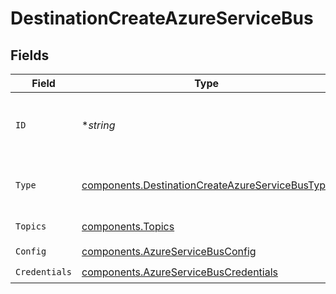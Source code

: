 # DestinationCreateAzureServiceBus


## Fields

| Field                                                                                                              | Type                                                                                                               | Required                                                                                                           | Description                                                                                                        | Example                                                                                                            |
| ------------------------------------------------------------------------------------------------------------------ | ------------------------------------------------------------------------------------------------------------------ | ------------------------------------------------------------------------------------------------------------------ | ------------------------------------------------------------------------------------------------------------------ | ------------------------------------------------------------------------------------------------------------------ |
| `ID`                                                                                                               | **string*                                                                                                          | :heavy_minus_sign:                                                                                                 | Optional user-provided ID. A UUID will be generated if empty.                                                      | user-provided-id                                                                                                   |
| `Type`                                                                                                             | [components.DestinationCreateAzureServiceBusType](../../models/components/destinationcreateazureservicebustype.md) | :heavy_check_mark:                                                                                                 | Type of the destination. Must be 'azure_servicebus'.                                                               |                                                                                                                    |
| `Topics`                                                                                                           | [components.Topics](../../models/components/topics.md)                                                             | :heavy_check_mark:                                                                                                 | "*" or an array of enabled topics.                                                                                 | *                                                                                                                  |
| `Config`                                                                                                           | [components.AzureServiceBusConfig](../../models/components/azureservicebusconfig.md)                               | :heavy_check_mark:                                                                                                 | N/A                                                                                                                |                                                                                                                    |
| `Credentials`                                                                                                      | [components.AzureServiceBusCredentials](../../models/components/azureservicebuscredentials.md)                     | :heavy_check_mark:                                                                                                 | N/A                                                                                                                |                                                                                                                    |